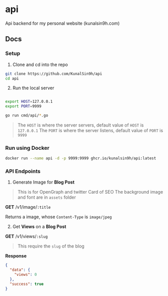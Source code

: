 # api

Api backend for my personal website (kunalsin9h.com)

## Docs

### Setup

1. Clone and cd into the repo

```bash
git clone https://github.com/KunalSin9h/api
cd api
```

2. Run the local server

```bash

export HOST=127.0.0.1
export PORT=9999

go run cmd/api/*.go
```

> The `HOST` is where the server servers, default value of `HOST` is `127.0.0.1`
> The `PORT` is where the server listens, default value of `PORT` is `9999`

### Run using Docker

```bash
docker run --name api -d -p 9999:9999 ghcr.io/kunalsin9h/api:latest
```

### API Endpoints

1. Generate Image for **Blog Post**

> This is for OpenGraph and twitter Card of SEO
> The background image and font are in `assets` folder

**GET** /v1/image/`:title`

Returns a image, whose `Content-Type` is `image/jpeg`

2. Get **Views** on a **Blog Post**

**GET** /v1/views/`:slug`

> This require the `slug` of the blog

**Response**

```json
{
  "data": {
    "views": 0
  },
  "success": true
}
```
